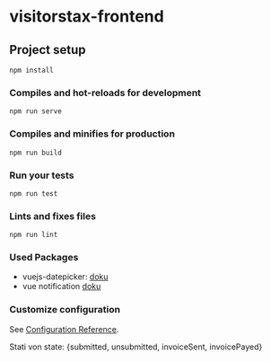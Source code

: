 # visitorstax-frontend

## Project setup
```
npm install
```

### Compiles and hot-reloads for development
```
npm run serve
```

### Compiles and minifies for production
```
npm run build
```

### Run your tests
```
npm run test
```

### Lints and fixes files
```
npm run lint
```

### Used Packages
*  vuejs-datepicker: [doku](https://github.com/charliekassel/vuejs-datepicker#readme)
* vue notification [doku](https://www.npmjs.com/package/vue-notification)

### Customize configuration
See [Configuration Reference](https://cli.vuejs.org/config/).


Stati von state: {submitted, unsubmitted, invoiceSent, invoicePayed}